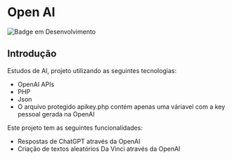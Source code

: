 # Open AI

![Badge em Desenvolvimento](https://img.shields.io/static/v1?label=STATUS&message=FINALIZADO&color=GREEN&style=for-the-badge)

## Introdução
Estudos de AI, projeto utilizando as seguintes tecnologias:
* OpenAI APIs 
* PHP
* Json
* O arquivo protegido apikey.php contém apenas uma váriavel com a key pessoal gerada na OpenAI

Este projeto tem as seguintes funcionalidades:
* Respostas de ChatGPT através da OpenAI
* Criação de textos aleatórios Da Vinci através da OpenAI
